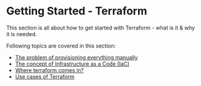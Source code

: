 # Getting Started - Terraform

This section is all about how to get started with Terraform - what is it & why it is needed.

Following topics are covered in this section:

- [The problem of provisioning everything manually](the-problem.md)
- [The concept of Infrastructure as a Code (IaC)](iac.md)
- [Where terraform comes in?](terraform.md)
- [Use cases of Terraform](use-cases.md)